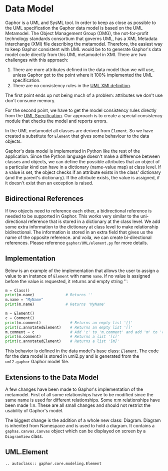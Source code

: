 # Data Model

Gaphor is a UML and SysML tool. In order to keep as close as possible to the UML
specification the Gaphor data model is based on the UML Metamodel. The Object
Management Group (OMG), the not-for-profit technology standards consortium that
governs UML, has a XML Metadata Interchange (XMI) file describing the
metamodel. Therefore, the easiest way to keep Gaphor consistent with UML would
be to to generate Gaphor's data model code directly from this UML metamodel in
XMI. There are two challenges with this approach:

1.  There are more attributes defined in the data model than we will use,
    unless Gaphor got to the point where it 100% implemented the UML specification.
2.  There are no consistency rules in the [UML XMI
definition](https://www.omg.org/spec/UML/20131001/UML.xmi).

The first point ends up not being much of a problem: attributes we don't use
don't consume memory.

For the second point, we have to get the model consistency rules directly from
the [UML Specification](https://www.omg.org/spec/UML/2.5/PDF). Our approach is
to create a special consistency module that checks the model and reports
errors.

In the UML metamodel all classes are derived from `Element`. So we have created
a substitute for `Element` that gives some behaviour to the data objects.

Gaphor's data model is implemented in Python like the rest of the
application. Since the Python language doesn't make a difference between
classes and objects, we can define the possible attributes that an object of
a particular kind can have in a dictionary (name-value map) at class level.
If a value is set, the object checks if an attribute exists in the class'
dictionary (and the parent's dictionary). If the attribute exists, the value
is assigned, if it doesn't exist then an exception is raised.

## Bidirectional References

If two objects need to reference each other, a bidirectional reference
is needed to be supported in Gaphor. This works very similar to the
uni-directional reference that is stored in a dictionary at the class level.
We add some extra information to the dictionary at class
level to make relationship bidirectional. The information is stored in an
extra field that gives us the name of the opposite reference. and voila, we
can create bi-directional references. Please reference
`gaphor/UML/element.py` for more details.

## Implementation

Below is an example of the implementation that allows the user to assign a
value to an instance of `Element` with name `name`. If no value is assigned
before the value is requested, it returns and empty string '':

```python
m = Class()
print(m.name)              # Returns ''
m.name = "MyName"
print(m.name)              # Returns 'MyName'

m = Element()
c = Comment()
print(m.comment)             # Returns an empty list '[]'
print(c.annotatedElement)    # Returns an empty list '[]'
m.comment = c                # Add 'c' to 'm.comment' and add 'm' to 'c.annotatedElement'
print(m.comment)             # Returns a list '[c]'
print(c.annotatedElement)    # Returns a list '[m]'
```

This behavior is defined in the data model's base class: `Element`. The code
for the data model is stored in uml2.py and is generated from the
`uml2.gaphor` Gaphor model file.

## Extensions to the Data Model

A few changes have been made to Gaphor's implementation of the
metamodel. First of all some relationships have to be modified since the
same name is used for different relationships. Some n:m relationships
have been made 1:n. These are all small changes and should not restrict
the usability of Gaphor's model.

The biggest change is the addition of a whole new class: Diagram.
Diagram is inherited from Namespace and is used to hold a diagram. It
contains a `gaphas.canvas.Canvas` object which can be displayed on
screen by a `DiagramView` class.

## UML.Element

```eval_rst
.. autoclass:: gaphor.core.modeling.Element
```
